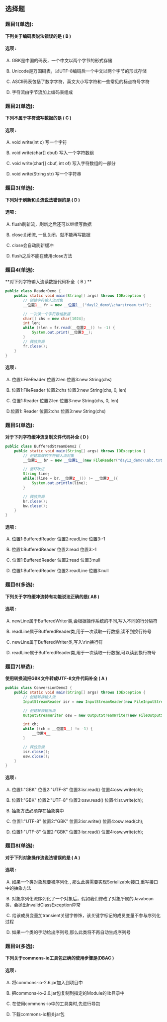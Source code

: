 ## 选择题

### 题目1(单选):

**下列关于编码表说法错误的是 ( B )**

#### 选项 :

​	A.  GBK是中国的码表，一个中文以两个字节的形式存储

​	B.  Unicode是万国码表，以UTF-8编码后一个中文以两个字节的形式存储

​	C.  ASCII码表包括了数字字符，英文大小写字符和一些常见的标点符号字符

​	D.  字符流由字节流加上编码表组成



### 题目2(单选):

**下列不属于字符流写数据的是 ( C )**

#### 选项 :

​	A. void write(int c)  写一个字符

​	B. void write(char[] cbuf)  写入一个字符数组

​	C. void write(char[] cbuf, int of)  写入字符数组的一部分

​	D. void write(String str)  写一个字符串



### 题目3(单选):

**下列对于刷新和关流说法错误的是  ( D )**

#### 选项 :

​	A. flush刷新流，刷新之后还可以继续写数据

​	B. close关闭流, 一旦关闭，就不能再写数据

​	C. close会自动刷新缓冲

​	D.  flush之后不能在使用close方法



### 题目4(单选):

**对下列字符输入流读数据代码补全（ B ) **

```java
public class ReaderDemo {
    public static void main(String[] args) throws IOException {
        // 创建字符输入流对象
        __位置1__ fr = new __位置1__("day12_demo\\charstream.txt");

        // 一次读一个字符数组数据
        char[] chs = new char[1024];
        int len;
        while ((len = fr.read(__位置2__)) != -1) {
            System.out.print(__位置3__);
        }
        // 释放资源
        fr.close();
    }
}
```

#### 选项 :

​	A. 位置1:FileReader	  位置2:len  	位置3:new String(chs)

​	B. 位置1:FileReader	  位置2:chs 	位置3:new String(chs, 0, len)

​	C. 位置1:Reader			位置2:len  	位置3:new String(chs, 0, len)

​	D.位置1: Reader			位置2:chs 	位置3:new String(chs)



### 题目5(单选):

**对于下列字符缓冲流复制文件代码补全 ( D )**

```java
public class BufferedStreamDemo2 {
    public static void main(String[] args) throws IOException {
        // 创建高效的字符输入流对象
        __位置1__ br = new __位置1__(new FileReader("day12_demo\\abc.txt"));

        // 循环改进
        String line;
        while((line = br.__位置2__()) != __位置3__){
            System.out.println(line);
        }

        // 释放资源
        br.close();
        bw.close();
    }
}
```

#### 选项 :

​	A. 位置1:BufferedReader		位置2:readLine		  位置3:-1

​	B. 位置1:BufferedReader		位置2:read				 位置3:-1

​	C. 位置1:BufferedReader		位置2:read				 位置3:null		

​	D. 位置1:BufferedReader		位置2:readLine		 位置3:null		



### 题目6(多选):

**下列关于字符缓冲流特有功能说法正确的是(  AB )**

#### 选项 :

​	A. newLine属于BufferedWriter类,会根据操作系统的不同,写入不同的行分隔符

​	B. readLine属于BufferedReader类,用于一次读取一行数据,读不到换行符号

​	C. newLine属于BufferedWriter类,写入\r\n换行符

​	D. readLine属于BufferedReader类,用于一次读取一行数据,可以读到换行符号



### 题目7(单选):

**使用转换流把GBK文件转成UTF-8文件代码补全 ( A )**

```java
public class ConversionDemo2 {
    public static void main(String[] args) throws IOException {
        // 创建转换输入流
        InputStreamReader isr = new InputStreamReader(new FileInputStream("GBK编码的文件.txt"), __位置1__);

        // 创建转换输出流
        OutputStreamWriter osw = new OutputStreamWriter(new FileOutputStream("UTF编码的文件.txt"), __位置2__);

        int ch;
        while ((ch = __位置3__) != -1) {
            __位置4__
        }

        // 释放资源
        isr.close();
        osw.close();
    }
}
```



#### 选项 :

​	A.  位置1:"GBK"	位置2:"UTF-8"		位置3:isr.read()		位置4:osw.write(ch);	

​	B. 位置1:"GBK"	位置2:"UTF-8"		位置3:osw.read()		位置4:isr.write(ch);	

​	B. 抽象方法必须存在抽象类中

​	C. 位置1:"UTF-8"	位置2:"GBK"		位置3:isr.write()		位置4:osw.read(ch);	

​	D. 位置1:"UTF-8"	位置2:"GBK"		位置3:isr.read()		位置4:osw.write(ch);	



### 题目8(单选):

**对于下列对象操作流说法错误的是 ( A )**

#### 选项 :

​	A. 如果一个类对象想要被序列化 , 那么此类需要实现Serializable接口,重写接口中的抽象方法

​	B. 对象序列化流序列化了一个对象后，假如我们修改了对象所属的Javabean类，会抛出InvalidClassException异常

​	C. 给该成员变量加transient关键字修饰，该关键字标记的成员变量不参与序列化过程

​	D. 如果一个类的手动给出序列号,那么此类将不再自动生成序列号



### 题目9(多选):

**下列关于commons-io工具包正确的使用步骤是(DBAC )**

#### 选项 :

​	A. 将commons-io-2.6.jar加入到项目中

​	B. 把commons-io-2.6.jar包复制到指定的Module的lib目录中

​	C. 在使用commons-io中的工具类时,先进行导包

​	D. 下载commons-io相关jar包


